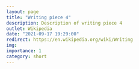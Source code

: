 ```yaml
---
layout: page
title: "Writing piece 4"
description: Description of writing piece 4
outlet: Wikipedia
date: "2021-09-17 19:29:00"
redirect: https://en.wikipedia.org/wiki/Writing
img:
importance: 1
category: short
---
```

